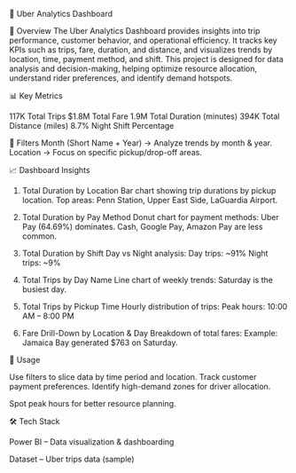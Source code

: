 🚖 Uber Analytics Dashboard

📌 Overview
The Uber Analytics Dashboard provides insights into trip performance, customer behavior, and operational efficiency. It tracks key KPIs such as trips, fare, duration, and distance, and visualizes trends by location, time, payment method, and shift.
This project is designed for data analysis and decision-making, helping optimize resource allocation, understand rider preferences, and identify demand hotspots.

📊 Key Metrics

117K Total Trips
$1.8M Total Fare
1.9M Total Duration (minutes)
394K Total Distance (miles)
8.7% Night Shift Percentage

🔎 Filters
Month (Short Name + Year) → Analyze trends by month & year.
Location → Focus on specific pickup/drop-off areas.

📈 Dashboard Insights
1. Total Duration by Location
Bar chart showing trip durations by pickup location.
Top areas: Penn Station, Upper East Side, LaGuardia Airport.

2. Total Duration by Pay Method
   Donut chart for payment methods:
   Uber Pay (64.69%) dominates.
   Cash, Google Pay, Amazon Pay are less common.

4. Total Duration by Shift
Day vs Night analysis:
Day trips: ~91%
Night trips: ~9%

4. Total Trips by Day Name
Line chart of weekly trends:
Saturday is the busiest day.

5. Total Trips by Pickup Time
Hourly distribution of trips:
Peak hours: 10:00 AM – 8:00 PM

6. Fare Drill-Down by Location & Day
Breakdown of total fares:
Example: Jamaica Bay generated $763 on Saturday.

🚀 Usage

Use filters to slice data by time period and location.
Track customer payment preferences.
Identify high-demand zones for driver allocation.

Spot peak hours for better resource planning.

🛠️ Tech Stack

Power BI – Data visualization & dashboarding

Dataset – Uber trips data (sample)
